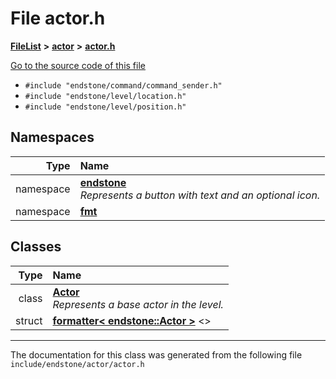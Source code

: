 

# File actor.h



[**FileList**](files.md) **>** [**actor**](dir_dd7779a583e02d88c9a89a2c881c3946.md) **>** [**actor.h**](actor_8h.md)

[Go to the source code of this file](actor_8h_source.md)



* `#include "endstone/command/command_sender.h"`
* `#include "endstone/level/location.h"`
* `#include "endstone/level/position.h"`













## Namespaces

| Type | Name |
| ---: | :--- |
| namespace | [**endstone**](namespaceendstone.md) <br>_Represents a button with text and an optional icon._  |
| namespace | [**fmt**](namespacefmt.md) <br> |


## Classes

| Type | Name |
| ---: | :--- |
| class | [**Actor**](classendstone_1_1Actor.md) <br>_Represents a base actor in the level._  |
| struct | [**formatter&lt; endstone::Actor &gt;**](structfmt_1_1formatter_3_01endstone_1_1Actor_01_4.md) &lt;&gt;<br> |



















































------------------------------
The documentation for this class was generated from the following file `include/endstone/actor/actor.h`


